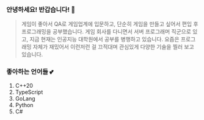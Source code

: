 ### 안녕하세요! 반갑습니다! 👋
> 게임이 좋아서 QA로 게임업계에 입문하고, 단순히 게임을 만들고 싶어서 편입 후 프로그래밍을 공부했습니다. 게임 회사를 다니면서 서버 프로그래머 직군으로 있고, 지금 현재는 인공지능 대학원에서 공부를 병행하고 있습니다. 요즘은 프로그래밍 자체가 재밌어서 이런저런 걸 끄적대며 관심있게 다양한 기술을 찔러 보고 있습니다.

### 좋아하는 언어들 💕
1. C++20
2. TypeScript
3. GoLang
4. Python
5. C#

<!--
**MastProgs/MastProgs** is a ✨ _special_ ✨ repository because its `README.md` (this file) appears on your GitHub profile.

Here are some ideas to get you started:

- 🔭 I’m currently working on ...
- 🌱 I’m currently learning ...
- 👯 I’m looking to collaborate on ...
- 🤔 I’m looking for help with ...
- 💬 Ask me about ...
- 📫 How to reach me: ...
- 😄 Pronouns: ...
- ⚡ Fun fact: ...
-->
